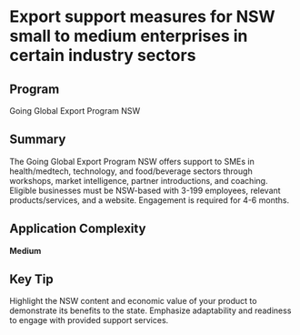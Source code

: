 # Export support measures for NSW small to medium enterprises in certain industry sectors
  
## Program
Going Global Export Program NSW

## Summary
The Going Global Export Program NSW offers support to SMEs in health/medtech, technology, and food/beverage sectors through workshops, market intelligence, partner introductions, and coaching. Eligible businesses must be NSW-based with 3-199 employees, relevant products/services, and a website. Engagement is required for 4-6 months.

## Application Complexity
**Medium**

## Key Tip
Highlight the NSW content and economic value of your product to demonstrate its benefits to the state. Emphasize adaptability and readiness to engage with provided support services.
